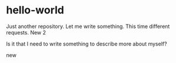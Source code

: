 # hello-world
Just another repository.
Let me write something.
This time different requests. New 2

Is it that I need to write something to describe more about myself?


new